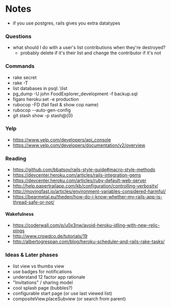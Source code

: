 # Notes

* if you use postgres, rails gives you extra datatypes

### Questions
* what should I do with a user's list contributions when they're destroyed?
  * probably delete if it's their list and change the contributor if it's not

### Commands
* rake secret
* rake -T
* list databases in psql: \\list
* pg_dump -U john FoodExplorer_development -f backup.sql
* figaro heroku:set -e production
* rubocop -FD (fail fast & show cop name)
* rubocop --auto-gen-config
* git stash show -p stash@{0}

### Yelp
* https://www.yelp.com/developers/api_console
* https://www.yelp.com/developers/documentation/v2/overview

### Reading
* https://github.com/bbatsov/rails-style-guide#macro-style-methods
* https://devcenter.heroku.com/articles/rails-integration-gems
* https://devcenter.heroku.com/articles/ruby-default-web-server
* http://help.papertrailapp.com/kb/configuration/controlling-verbosity/
* http://movingfast.io/articles/environment-variables-considered-harmful/
* https://bearmetal.eu/theden/how-do-i-know-whether-my-rails-app-is-thread-safe-or-not/
#### Wakefulness
* https://coderwall.com/p/u0x3nw/avoid-heroku-idling-with-new-relic-pings
* http://www.crowdco.de/tutorials/19
* http://albertogrespan.com/blog/heroku-scheduler-and-rails-rake-tasks/

### Ideas & Later phases
 - list view vs thumbs view
 - use badges for notifications
 - understand 12 factor app rationale
 - "Invitations" / sharing model
 - cool splash page (bubbles?)
 - configurable start page (or use last viewed list)
 - compositeView.placeSubview (or search from parent)

